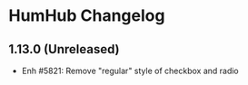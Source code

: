 HumHub Changelog
================

1.13.0 (Unreleased)
-------------------
- Enh #5821: Remove "regular" style of checkbox and radio

